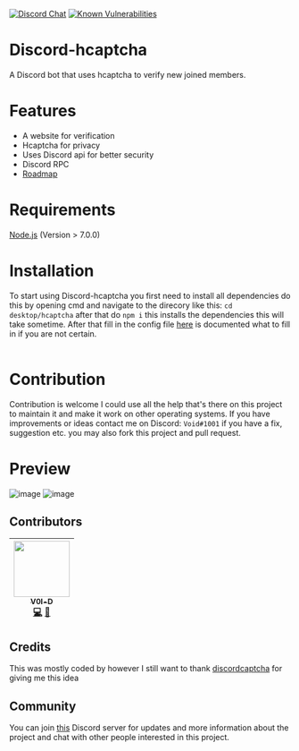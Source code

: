 [![Discord Chat](https://img.shields.io/discord/868546947953356860)](https://discord.gg/kbf8EjpxbU)
[![Known Vulnerabilities](https://snyk.io/test/github/Terroriser1/Discord-Netflix/badge.svg)](https://snyk.io/test/github/Terroriser1/Discord-hcaptcha)
# Discord-hcaptcha
A Discord bot that uses hcaptcha to verify new joined members. 
# Features
- A website for verification
- Hcaptcha for privacy
- Uses Discord api for better security
- Discord RPC
- [Roadmap](https://github.com/Terroriser1/Discord-hcaptcha/wiki/Roadmap)
# Requirements
[Node.js](https://nodejs.org/en/) (Version > 7.0.0)<br>

# Installation
To start using Discord-hcaptcha you first need to install all dependencies do this by opening cmd and navigate to the direcory like this: `cd desktop/hcaptcha` after that do `npm i` this installs the dependencies this will take sometime. After that fill in the config file [here](https://github.com/V0l-D/Discord-hcaptcha/wiki/Installation) is documented what to fill in if you are not certain.<br>
<br>
# Contribution
Contribution is welcome I could use all the help that's there on this project to maintain it and make it work on other operating systems. If you have improvements or ideas contact me on Discord: `Void#1001` if you have a fix, suggestion etc. you may also fork this project and pull request.
# Preview
![image](https://user-images.githubusercontent.com/35117713/148461896-390ca02a-7bdd-4152-96cb-58d187664f4d.png)
![image](https://user-images.githubusercontent.com/35117713/148462369-4ed78244-d45d-4f14-b21e-93800f982180.png)
## Contributors
<!-- ALL-CONTRIBUTORS-LIST:START - Do not remove or modify this section -->
<!-- prettier-ignore -->
| [<img src="https://avatars.githubusercontent.com/u/35117713?v=4" width="100px;"/><br /><sub><b>V0l-D</b></sub>](https://github.com/V0l-D "Void#1001")<br />[💻](https://github.com/V0l-D/discord-netflix/commits?author=V0l-D "Code") [🎨](#design-V0l-D "Design")| 
 | :---: |
<!-- ALL-CONTRIBUTORS-LIST:END -->
## Credits
This was mostly coded by however I still want to thank [discordcaptcha](https://github.com/y21/discordcaptcha) for giving me this idea
## Community
You can join [this](https://discord.gg/mJYxxeZygw) Discord server for updates and more information about the project and chat with other people interested in this project.
